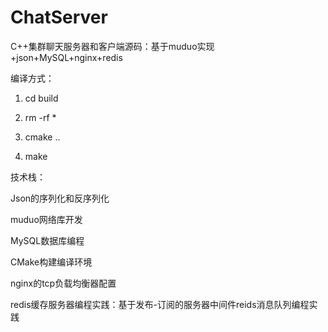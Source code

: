 # ChatServer
C++集群聊天服务器和客户端源码：基于muduo实现 +json+MySQL+nginx+redis

编译方式：    
1. cd build   
2. rm -rf *  
3. cmake ..

4. make 

技术栈：

Json的序列化和反序列化

muduo网络库开发

MySQL数据库编程

CMake构建编译环境

nginx的tcp负载均衡器配置

redis缓存服务器编程实践：基于发布-订阅的服务器中间件reids消息队列编程实践

